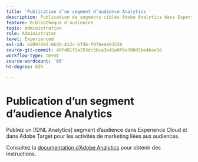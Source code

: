 ```yaml
---
title: 'Publication d’un segment d’audience Analytics '
description: Publication de segments ciblés Adobe Analytics dans Experience Cloud et dans Adobe Target pour les activités de marketing liées aux audiences.
feature: Bibliothèque d’audiences
topic: Administration
role: Administrator
level: Experienced
exl-id: 6d097492-864b-412c-bfd6-f97be4a03558
source-git-commit: 40fd81f8a293dc5bca3b41e8f6e708d1be4bae5d
workflow-type: tm+mt
source-wordcount: '66'
ht-degree: 62%

---
```


# Publication d’un segment d’audience Analytics

Publiez un [!DNL Analytics] segment d’audience dans Experience Cloud et dans Adobe Target pour les activités de marketing liées aux audiences.

Consultez la [documentation d’Adobe Analytics](https://experienceleague.adobe.com/docs/analytics/components/segmentation/segmentation-workflow/seg-publish.html?lang=en) pour obtenir des instructions.
